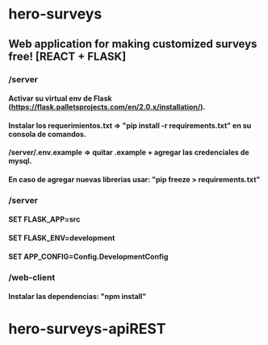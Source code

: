 # hero-surveys

## Web application for making customized surveys free! [REACT + FLASK]

### /server

#### Activar su virtual env de Flask (https://flask.palletsprojects.com/en/2.0.x/installation/).

#### Instalar los requerimientos.txt => "pip install -r requirements.txt" en su consola de comandos.

#### /server/.env.example => quitar .example + agregar las credenciales de mysql.

#### En caso de agregar nuevas librerias usar: "pip freeze > requirements.txt"

### /server

#### SET FLASK_APP=src

#### SET FLASK_ENV=development

#### SET APP_CONFIG=Config.DevelopmentConfig

### /web-client

#### Instalar las dependencias: "npm install"
# hero-surveys-apiREST
